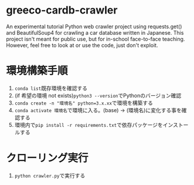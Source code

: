 # greeco-cardb-crawler
An experimental tutorial Python web crawler project using requests.get() and BeautifulSoup4 for crawling a car database written in Japanese.
This project isn't meant for public use, but for in-school face-to-face teaching. However, feel free to look at or use the code, just don't exploit.

# 環境構築手順
1. `conda list`既存環境を確認する
2. (if 希望の環境 not exists)`python3 --version`でPythonのバージョン確認
3. `conda create -n "環境名" python=3.x.xx`で環境を構築する
4. `conda activate 環境名`で環境に入る。(base) -> (環境名)に変化する事を確認する
5. 環境内で`pip install -r requirements.txt`で依存パッケージをインストールする

# クローリング実行
1. `python crawler.py`で実行する
